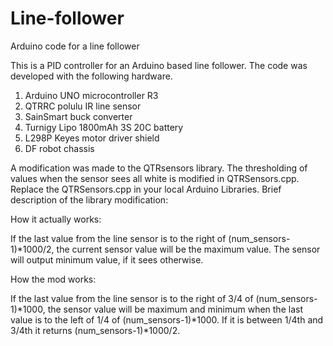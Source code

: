 # Line-follower
Arduino code for a line follower

This is a PID controller for an Arduino based line follower. The code was developed with the following hardware.

1. Arduino UNO microcontroller R3
2. QTRRC polulu IR line sensor
3. SainSmart buck converter
4. Turnigy Lipo 1800mAh 3S 20C battery
5. L298P Keyes motor driver shield
6. DF robot chassis

A modification was made to the QTRsensors library. The thresholding of values when the sensor sees all white is modified
in QTRSensors.cpp. Replace the QTRSensors.cpp in your local Arduino Libraries. Brief description of the library modification:

How it actually works:

If the last value from the line sensor is to the right of (num_sensors-1)*1000/2, the current sensor value will be the maximum
value. The sensor will output minimum value, if it sees otherwise.

How the mod works:

If the last value from the line sensor is to the right of 3/4 of (num_sensors-1)*1000, the sensor value will be maximum and minimum when the last value is to the left of 1/4 of (num_sensors-1)*1000. If it is between 1/4th and 3/4th it returns (num_sensors-1)*1000/2.
